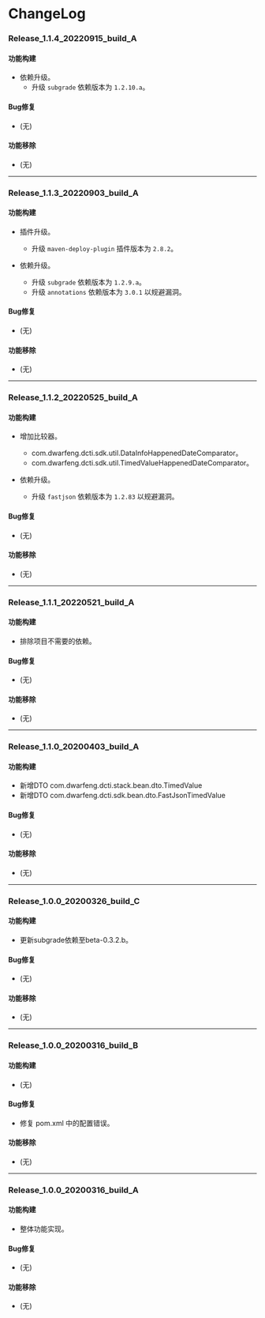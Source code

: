 # ChangeLog

### Release_1.1.4_20220915_build_A

#### 功能构建

- 依赖升级。
  - 升级 `subgrade` 依赖版本为 `1.2.10.a`。

#### Bug修复

- (无)

#### 功能移除

- (无)

---

### Release_1.1.3_20220903_build_A

#### 功能构建

- 插件升级。
  - 升级 `maven-deploy-plugin` 插件版本为 `2.8.2`。

- 依赖升级。
  - 升级 `subgrade` 依赖版本为 `1.2.9.a`。
  - 升级 `annotations` 依赖版本为 `3.0.1` 以规避漏洞。

#### Bug修复

- (无)

#### 功能移除

- (无)

---

### Release_1.1.2_20220525_build_A

#### 功能构建

- 增加比较器。
  - com.dwarfeng.dcti.sdk.util.DataInfoHappenedDateComparator。
  - com.dwarfeng.dcti.sdk.util.TimedValueHappenedDateComparator。

- 依赖升级。
  - 升级 `fastjson` 依赖版本为 `1.2.83` 以规避漏洞。

#### Bug修复

- (无)

#### 功能移除

- (无)

---

### Release_1.1.1_20220521_build_A

#### 功能构建

- 排除项目不需要的依赖。

#### Bug修复

- (无)

#### 功能移除

- (无)

---

### Release_1.1.0_20200403_build_A

#### 功能构建

- 新增DTO com.dwarfeng.dcti.stack.bean.dto.TimedValue
- 新增DTO com.dwarfeng.dcti.sdk.bean.dto.FastJsonTimedValue

#### Bug修复

- (无)

#### 功能移除

- (无)

---

### Release_1.0.0_20200326_build_C

#### 功能构建

- 更新subgrade依赖至beta-0.3.2.b。

#### Bug修复

- (无)

#### 功能移除

- (无)

---

### Release_1.0.0_20200316_build_B

#### 功能构建

- (无)

#### Bug修复

- 修复 pom.xml 中的配置错误。

#### 功能移除

- (无)

---

### Release_1.0.0_20200316_build_A

#### 功能构建

- 整体功能实现。

#### Bug修复

- (无)

#### 功能移除

- (无)
